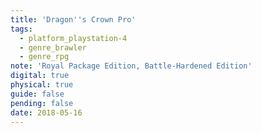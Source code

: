 ```yaml
---
title: 'Dragon''s Crown Pro'
tags:
  - platform_playstation-4
  - genre_brawler
  - genre_rpg
note: 'Royal Package Edition, Battle-Hardened Edition'
digital: true
physical: true
guide: false
pending: false
date: 2018-05-16
---
```

